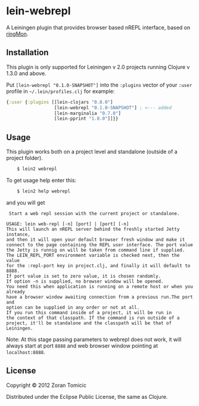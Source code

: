 # lein-webrepl

A Leiningen plugin that provides browser based nREPL interface, based on
[ringMon](https://github.com/zoka/ringMon).

## Installation

This plugin is only supported for Leiningen v 2.0 projects
running Clojure v 1.3.0 and above.

Put `[lein-webrepl "0.1.0-SNAPSHOT"]` into the `:plugins` vector of your
`:user` profile in `~/.lein/profiles.clj` for example:

```clojure
{:user {:plugins [[lein-clojars "0.8.0"]
                  [lein-webrepl "0.1.0-SNAPSHOT"] ; <--- added 
                  [lein-marginalia "0.7.0"]
                  [lein-pprint "1.0.0"]]}}
```

## Usage

This plugin works both on a project level and standalone 
(outside of a project folder).  

```bash
    $ lein2 webrepl
```
To get usage help enter this:

```bash
    $ lein2 help webrepl
```

and you will get 

```
 Start a web repl session with the current project or standalone.

USAGE: lein web-repl [-n] [port] | [port] [-n]
This will launch an nREPL server behind the freshly started Jetty instance,
and then it will open your default browser fresh window and make it
connect to the page containing the REPL user interface. The port value
the Jetty is runnig on will be taken from command line if supplied.
The LEIN_REPL_PORT environment variable is checked next, then the value
for the :repl-port key in project.clj, and finally it will default to 8888.
If port value is set to zero value, it is chosen randomly.
If option -n is supplied, no browser window will be opened.
You need this when application is running on a remote host or when you already
have a browser window awaiting connection from a previous run.The port and
option can be supplied in any order or not at all.
If you run this command inside of a project, it will be run in
the context of that classpath. If the command is run outside of a
project, it'll be standalone and the classpath will be that of Leiningen.
```

Note: At this stage passing parameters to webrepl does not work, it will 
always start at port `8888` and web browser window 
pointing at `localhost:8888`.

## License

Copyright © 2012 Zoran Tomicic

Distributed under the Eclipse Public License, the same as Clojure.
